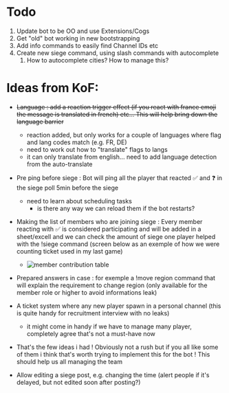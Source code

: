 # Todo

1. Update bot to be OO and use Extensions/Cogs
2. Get "old" bot working in new bootstrapping
3. Add info commands to easily find Channel IDs etc
4. Create new siege command, using slash commands with autocomplete
   1. How to autocomplete cities? How to manage this?

# Ideas from KoF: 

- ~~Language : add a reaction trigger effect (if you react with france emoji the message is translated in french) etc... 
  This will help bring down the language barrier~~
  - reaction added, but only works for a couple of languages where flag and lang codes match (e.g. FR, DE)
  - need to work out how to "translate" flags to langs
  - it can only translate from english... need to add language detection from the auto-translate

- Pre ping before siege : Bot will ping all the player that reacted ✅ and ❓ in the siege poll 5min before the siege
  - need to learn about scheduling tasks
    - is there any way we can reload them if the bot restarts?

- Making the list of members who are joining siege : Every member reacting with ✅ is considered participating and 
  will be added in a sheet/excell and we can check the amount of siege one player helped with the !siege command 
  (screen below as an exemple of how we were counting ticket used in my last game)
  - ![member contribution table](https://cdn.discordapp.com/attachments/1206953831586340977/1214590211531481219/image.png?ex=6602e4c8&is=65f06fc8&hm=c777f8293522f4ec0a9e71e82d8865482bb03f2cb5bcebcf08d2335bfe8ca1e4&) 

- Prepared answers in case : for exemple a !move region command that will explain the requirement to change region
  (only available for the member role or higher to avoid informations leak)

- A ticket system where any new player spawn in a personal channel (this is quite handy for recruitment interview 
  with no leaks)
  - it might come in handy if we have to manage many player, completely agree that's not a must-have now

- That's the few ideas i had ! Obviously not a rush but if you all like some of them i think that's worth trying to 
  implement this for the bot ! This should help us all managing the team 

- Allow editing a siege post, e.g. changing the time (alert people if it's delayed, but not edited soon after posting?)

